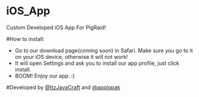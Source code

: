 # iOS_App
Custom Developed iOS App For PigRaid!

#How to install:
- Go to our download page(coming soon) in Safari. Make sure you go to it on your iOS device, otherwise it will not work!
- It will open Settings and ask you to install our app profile, just click install.
- BOOM! Enjoy our app. :)

#Developed by [@ItzJavaCraft](https://GitHub.com/itzjavacraft) and [@applqpak](https://GitHub.com/itzjavacraft)

